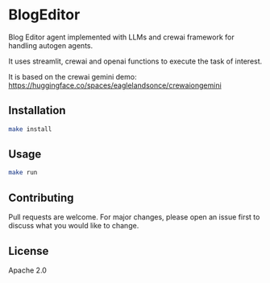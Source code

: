 # BlogEditor
Blog Editor agent implemented with LLMs and crewai framework for handling autogen agents.

It uses streamlit, crewai and openai functions to execute the task of interest.

It is based on the crewai gemini demo: https://huggingface.co/spaces/eaglelandsonce/crewaiongemini

## Installation
```bash
make install
```

## Usage
```bash
make run
```

## Contributing
Pull requests are welcome. For major changes, please open an issue first to discuss what you would like to change.

## License
Apache 2.0

